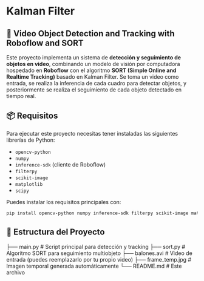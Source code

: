 # Kalman Filter 

## 🎯 Video Object Detection and Tracking with Roboflow and SORT

Este proyecto implementa un sistema de **detección y seguimiento de objetos en video**, combinando un modelo de visión por computadora hospedado en **Roboflow** con el algoritmo **SORT (Simple Online and Realtime Tracking)** basado en Kalman Filter.
Se toma un video como entrada, se realiza la inferencia de cada cuadro para detectar objetos, y posteriormente se realiza el seguimiento de cada objeto detectado en tiempo real.

## 📦 Requisitos

Para ejecutar este proyecto necesitas tener instaladas las siguientes librerías de Python:

- `opencv-python`
- `numpy`
- `inference-sdk` (cliente de Roboflow)
- `filterpy`
- `scikit-image`
- `matplotlib`
- `scipy`

Puedes instalar los requisitos principales con:

```bash
pip install opencv-python numpy inference-sdk filterpy scikit-image matplotlib scipy
```


## 📁 Estructura del Proyecto

├── main.py           # Script principal para detección y tracking
├── sort.py           # Algoritmo SORT para seguimiento multiobjeto
├── balones.avi       # Video de entrada (puedes reemplazarlo por tu propio video)
├── frame_temp.jpg    # Imagen temporal generada automáticamente
└── README.md         # Este archivo


